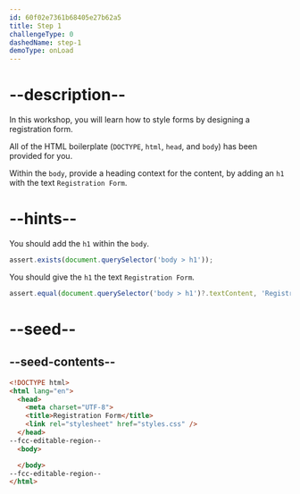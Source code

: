 ```yaml
---
id: 60f02e7361b68405e27b62a5
title: Step 1
challengeType: 0
dashedName: step-1
demoType: onLoad
---
```


# --description--

In this workshop, you will learn how to style forms by designing a registration form.

All of the HTML boilerplate (`DOCTYPE`, `html`, `head`, and `body`) has been provided for you.

Within the `body`, provide a heading context for the content, by adding an `h1` with the text `Registration Form`.

# --hints--

You should add the `h1` within the `body`.

```js
assert.exists(document.querySelector('body > h1'));
```

You should give the `h1` the text `Registration Form`.

```js
assert.equal(document.querySelector('body > h1')?.textContent, 'Registration Form');
```

# --seed--

## --seed-contents--

```html
<!DOCTYPE html>
<html lang="en">
  <head>
    <meta charset="UTF-8">
    <title>Registration Form</title>
    <link rel="stylesheet" href="styles.css" />
  </head>
--fcc-editable-region--
  <body>

  </body>
--fcc-editable-region--
</html>
```

